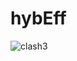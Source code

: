 # hybEff
![clash3](https://github.com/nungerleider/hybEff/assets/23278950/d17f94cc-c38b-4d48-8a4a-2be6f7d4c166)

